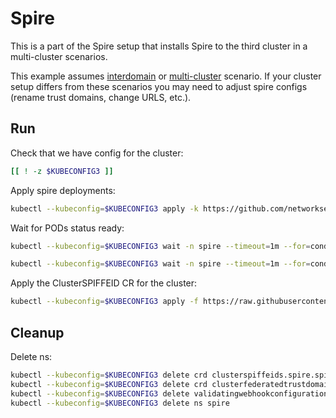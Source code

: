 # Spire

This is a part of the Spire setup that installs Spire to the third cluster in a multi-cluster scenarios.

This example assumes [interdomain](../../interdomain/) or [multi-cluster](../../multicluster/) scenario.
If your cluster setup differs from these scenarios you may need to adjust spire configs (rename trust domains, change URLS, etc.).

## Run

Check that we have config for the cluster:
```bash
[[ ! -z $KUBECONFIG3 ]]
```

Apply spire deployments:
```bash
kubectl --kubeconfig=$KUBECONFIG3 apply -k https://github.com/networkservicemesh/deployments-k8s/examples/spire/cluster3?ref=e0ed02196230addadfc806127a493bac1b860ab3
```

Wait for PODs status ready:
```bash
kubectl --kubeconfig=$KUBECONFIG3 wait -n spire --timeout=1m --for=condition=ready pod -l app=spire-server
```
```bash
kubectl --kubeconfig=$KUBECONFIG3 wait -n spire --timeout=1m --for=condition=ready pod -l app=spire-agent
```

Apply the ClusterSPIFFEID CR for the cluster:
```bash
kubectl --kubeconfig=$KUBECONFIG3 apply -f https://raw.githubusercontent.com/networkservicemesh/deployments-k8s/e0ed02196230addadfc806127a493bac1b860ab3/examples/spire/cluster3/clusterspiffeid-template.yaml
```

## Cleanup

Delete ns:
```bash
kubectl --kubeconfig=$KUBECONFIG3 delete crd clusterspiffeids.spire.spiffe.io
kubectl --kubeconfig=$KUBECONFIG3 delete crd clusterfederatedtrustdomains.spire.spiffe.io
kubectl --kubeconfig=$KUBECONFIG3 delete validatingwebhookconfiguration.admissionregistration.k8s.io/spire-controller-manager-webhook
kubectl --kubeconfig=$KUBECONFIG3 delete ns spire
```
